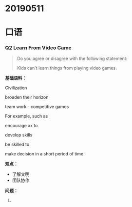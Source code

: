 # 20190511

# 口语

### Q2 Learn From Video Game

> Do you agree or disagree with the following statement: 
>
> Kids can't learn things from playing video games.



**基础语料：**

Civilization 

broaden their horizon

team work - competitive games

For example, such as

encourage xx to 

develop skills

be skilled to 

make decision in a short period of time

**观点：**

- 了解文明
- 团队协作

**问题：**

1. 
